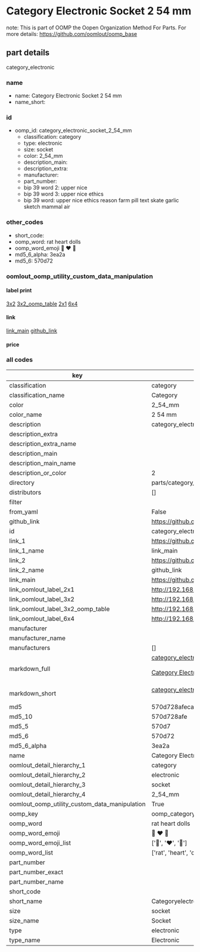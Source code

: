 # Category Electronic Socket 2 54 mm  

note: This is part of OOMP the Oopen Organization Method For Parts. For more details: https://github.com/oomlout/oomp_base

##  part details



category_electronic

### name
* name: Category Electronic Socket 2 54 mm
* name_short: 
### id
* oomp_id: category_electronic_socket_2_54_mm
  * classification: category
  * type: electronic
  * size: socket
  * color: 2_54_mm
  * description_main: 
  * description_extra: 
  * manufacturer: 
  * part_number: 
  * bip 39 word 2: upper nice
  * bip 39 word 3: upper nice ethics
  * bip 39 word: upper nice ethics reason farm pill text skate garlic sketch mammal air

### other_codes
* short_code: 
* oomp_word: rat heart dolls
* oomp_word_emoji :rat: :heart: :dolls:
* md5_6_alpha: 3ea2a
* md5_6: 570d72






### oomlout_oomp_utility_custom_data_manipulation
#### label print
[3x2](http://192.168.1.245:1112/?label=oomp%203ea2a)
[3x2_oomp_table](http://192.168.1.107:1112/?label=oomp%203ea2a)
[2x1](http://192.168.1.242:1112/?label=oomp%203ea2a)
[6x4](http://192.168.1.55:1112/?label=oomp%203ea2a)    

#### link

[link_main](https://github.com/oomlout/oomlout_oomp_current_version_messy/tree/main/parts/category_electronic_socket_2_54_mm) [github_link](https://github.com/oomlout/oomlout_oomp_part_src/tree/main/parts/category_electronic_socket_2_54_mm)                             

#### price







### all codes 
| key | value |  
| --- | --- |  
| classification | category |  
| classification_name | Category |  
| color | 2_54_mm |  
| color_name | 2 54 mm |  
| description | category_electronic |  
| description_extra |  |  
| description_extra_name |  |  
| description_main |  |  
| description_main_name |  |  
| description_or_color | 2  |  
| directory | parts/category_electronic_socket_2_54_mm |  
| distributors | [] |  
| filter |  |  
| from_yaml | False |  
| github_link | https://github.com/oomlout/oomlout_oomp_part_src/tree/main/parts/category_electronic_socket_2_54_mm |  
| id | category_electronic_socket_2_54_mm |  
| link_1 | https://github.com/oomlout/oomlout_oomp_current_version_messy/tree/main/parts/category_electronic_socket_2_54_mm |  
| link_1_name | link_main |  
| link_2 | https://github.com/oomlout/oomlout_oomp_part_src/tree/main/parts/category_electronic_socket_2_54_mm |  
| link_2_name | github_link |  
| link_main | https://github.com/oomlout/oomlout_oomp_current_version_messy/tree/main/parts/category_electronic_socket_2_54_mm |  
| link_oomlout_label_2x1 | http://192.168.1.242:1112/?label=oomp%203ea2a |  
| link_oomlout_label_3x2 | http://192.168.1.245:1112/?label=oomp%203ea2a |  
| link_oomlout_label_3x2_oomp_table | http://192.168.1.107:1112/?label=oomp%203ea2a |  
| link_oomlout_label_6x4 | http://192.168.1.55:1112/?label=oomp%203ea2a |  
| manufacturer |  |  
| manufacturer_name |  |  
| manufacturers | [] |  
| markdown_full | [category_electronic_socket_2_54_mm](https://github.com/oomlout/oomlout_oomp_current_version_messy/tree/main/parts/category_electronic_socket_2_54_mm)<br>[](https://github.com/oomlout/oomlout_oomp_current_version_messy/tree/main/parts/category_electronic_socket_2_54_mm)<br>[Category Electronic Socket 2 54 Mm](https://github.com/oomlout/oomlout_oomp_current_version_messy/tree/main/parts/category_electronic_socket_2_54_mm)<br><br> |  
| markdown_short | [category_electronic_socket_2_54_mm](https://github.com/oomlout/oomlout_oomp_current_version_messy/tree/main/parts/category_electronic_socket_2_54_mm)<br><br> |  
| md5 | 570d728afeca1bf693299b309b655f78 |  
| md5_10 | 570d728afe |  
| md5_5 | 570d7 |  
| md5_6 | 570d72 |  
| md5_6_alpha | 3ea2a |  
| name | Category Electronic Socket 2 54 mm |  
| oomlout_detail_hierarchy_1 | category |  
| oomlout_detail_hierarchy_2 | electronic |  
| oomlout_detail_hierarchy_3 | socket |  
| oomlout_detail_hierarchy_4 | 2_54_mm |  
| oomlout_oomp_utility_custom_data_manipulation | True |  
| oomp_key | oomp_category_electronic_socket_2_54_mm |  
| oomp_word | rat heart dolls |  
| oomp_word_emoji | :rat: :heart: :dolls: |  
| oomp_word_emoji_list | [':rat:', ':heart:', ':dolls:'] |  
| oomp_word_list | ['rat', 'heart', 'dolls'] |  
| part_number |  |  
| part_number_exact |  |  
| part_number_name |  |  
| short_code |  |  
| short_name | Categoryelectronic |  
| size | socket |  
| size_name | Socket |  
| type | electronic |  
| type_name | Electronic |  

